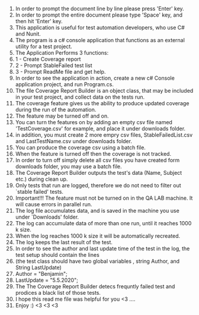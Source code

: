 1.	In order to prompt the document line by line please press 'Enter' key.
2.	In order to prompt the entire document please type 'Space' key, and then hit 'Enter' key.
3.	This application is useful for test automation developers, who use C# and Nunit.
4.	The program is a c# console application that functions as an external utility for a test project.
5.	The Application Performs 3 functions:
6.	1 - Create Coverage report
7.	2 - Prompt StableFailed test list
8.	3 - Prompt ReadMe file and get help.
9.	In order to see the application in action, create a new c# Console application project, and run Program.cs.
10.	The file Coverage Report Builder is an object class, that may be included in your test project, and collect data on the tests run.
11.	The coverage feature gives us the ability to produce updated coverage during the run of the automation.
12.	The feature may be turned off and on.
13.	You can turn the features on by adding an empty csv file named 'TestCoverage.csv' for example, and place it under downloads folder.
14.	in addition, you must create 2 more empry csv files, StableFailedList.csv and LastTestName.csv under downloads folder.
15.	You can produce the coverage csv using a batch file.
16.	When the feature is turned off then the coverage is not tracked.
17.	In order to turn off simply delete all csv files you have created form downloads folder, you may use a batch file.
18.	The Coverage Report Builder outputs the test's data (Name, Subject etc.) during clean up.
19.	Only tests that run are logged, therefore we do not need to filter out `stable failed' tests.
20.	Important!!! The feature must not be turned on in the QA LAB machine. It will cause errors in parallel run.
21.	The log file accumulates data, and is saved in the machine you use under `Downloads' folder.
22.	The log can accumulate data of more than one run, until it reaches 1000 k size.
23.	When the log reaches 1000 k size it will be automatically recreated.
24.	The log keeps the last result of the test.
25.	In order to see the author and last update time of the test in the log, the test setup should contain the lines
26.	(the test class should have two global variables , string Author, and String LastUpdate)
27.	Author = "Benjamin";
28.	LastUpdate = "5.5.2020";
29.	The The Coverage Report Builder detecs frequntly failed test and prodices a black list of those tests.
30.	I hope this read me file was helpful for you <3 ....
31.	Enjoy :) <3 <3 <3

